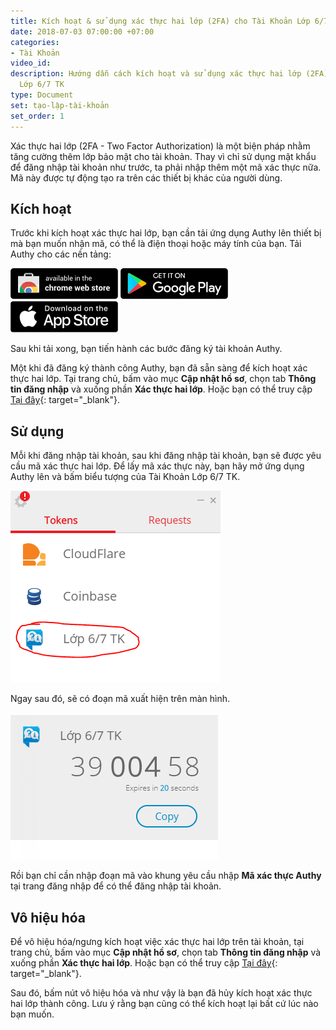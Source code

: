 ```yaml
---
title: Kích hoạt & sử dụng xác thực hai lớp (2FA) cho Tài Khoản Lớp 6/7 TK
date: 2018-07-03 07:00:00 +07:00
categories:
- Tài Khoản
video_id: 
description: Hướng dẫn cách kích hoạt và sử dụng xác thực hai lớp (2FA) cho Tài Khoản
  Lớp 6/7 TK
type: Document
set: tạo-lập-tài-khoản
set_order: 1
---
```


X&aacute;c thực hai lớp (2FA - Two Factor Authorization) l&agrave; một biện ph&aacute;p nhằm tăng cường th&ecirc;m lớp bảo mật cho t&agrave;i khoản. Thay v&igrave; chỉ sử dụng mật khẩu để đăng nhập t&agrave;i khoản như trước, ta phải nhập th&ecirc;m một m&atilde; x&aacute;c thực nữa. M&atilde; n&agrave;y được tự động tạo ra tr&ecirc;n c&aacute;c thiết bị kh&aacute;c của người d&ugrave;ng.

## Kích hoạt
Trước khi kích hoạt xác thực hai lớp, bạn cần tải ứng dụng Authy lên thiết bị mà bạn muốn nhận mã, có thể là điện thoại hoặc máy tính của bạn. Tải Authy cho các nền tảng:

[![Chrome](/uploads/chrome-web-store-1-1.png)](https://chrome.google.com/webstore/detail/authy/gaedmjdfmmahhbjefcbgaolhhanlaolb?hl=en)
[![Android](/uploads/google-play.png)](https://play.google.com/store/apps/details?id=com.authy.authy)
[![iOS](/uploads/app-store.png)](https://itunes.apple.com/us/app/authy/id494168017)

Sau khi tải xong, bạn tiến hành các bước đăng ký tài khoản Authy.

Một khi đã đăng ký thành công Authy, bạn đã sẵn sàng để kích hoạt xác thực hai lớp. Tại trang chủ, bấm vào mục **Cập nhật hồ sơ**, chọn tab **Thông tin đăng nhập** và xuống phần **Xác thực hai lớp**. Hoặc bạn có thể truy cập [Tại đây](//www.lop67.tk/taikhoan/profile#auth){: target="_blank"}.


## Sử dụng
Mỗi khi đăng nhập tài khoản, sau khi đăng nhập tài khoản, bạn sẽ được yêu cầu mã xác thực hai lớp. Để lấy mã xác thực này, bạn hãy mở ứng dụng Authy lên và bấm biểu tượng của Tài Khoản Lớp 6/7 TK.

![Lớp 6/7 Tài Khoản trên ứng dụng Authy](/uploads/2fa-3.png)

Ngay sau đó, sẽ có đoạn mã xuất hiện trên màn hình.

![Mã xác thực Authy](/uploads/2fa-2.png)

Rồi bạn chỉ cần nhập đoạn mã vào khung yêu cầu nhập **Mã xác thực Authy** tại trang đăng nhập để có thể đăng nhập tài khoản.

## Vô hiệu hóa
Để vô hiệu hóa/ngưng kích hoạt việc xác thực hai lớp trên tài khoản, tại trang chủ, bấm vào mục **Cập nhật hồ sơ**, chọn tab **Thông tin đăng nhập** và xuống phần **Xác thực hai lớp**. Hoặc bạn có thể truy cập [Tại đây](//www.lop67.tk/taikhoan/profile#auth){: target="_blank"}.

Sau đó, bấm nút vô hiệu hóa và như vậy là bạn đã hủy kích hoạt xác thực hai lớp thành công. Lưu ý rằng bạn cũng có thể kích hoạt lại bất cứ lúc nào bạn muốn.
#

